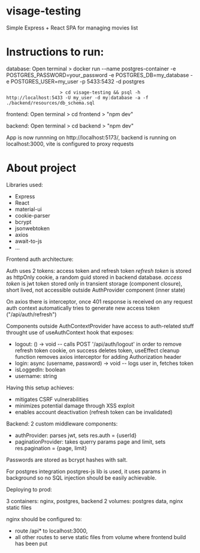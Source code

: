 # visage-testing
Simple Express + React SPA for managing movies list

# Instructions to run:

database: Open terminal > docker run --name postgres-container -e POSTGRES_PASSWORD=your_password -e POSTGRES_DB=my_database -e POSTGRES_USER=my_user -p 5433:5432 -d postgres
                        
                        > cd visage-testing && psql -h http://localhost:5433 -U my_user -d my:database -a -f ./backend/resources/db_schema.sql
                        
frontend: Open terminal > cd frontend > "npm dev"

backend: Open terminal > cd backend > "npm dev"

App is now runnning on http://localhost:5173/, backend is running on localhost:3000, vite is configured to proxy requests

# About project

Libraries used:
  - Express
  - React
  - material-ui
  - cookie-parser
  - bcrypt
  - jsonwebtoken
  - axios
  - await-to-js
  - ...

Frontend auth architecture: 

Auth uses 2 tokens: access token and refresh token
*refresh token* is stored as httpOnly cookie, a random guid stored in backend database.
*access token* is jwt token stored only in transient storage (component closure), short lived, not accessible outside AuthProvider component (inner state)

On axios there is interceptor, once 401 response is received on any request auth context automatically tries to generate new access token ("/api/auth/refresh")

Components outside AuthContextProvider have access to auth-related stuff throught use of useAuthContext hook that exposes:
 - logout: () -> void -- calls POST '/api/auth/logout' in order to remove refresh token cookie, on success deletes token, useEffect cleanup function removes axios interceptor for adding Authorization header
 - login: async (username, password) -> void -- logs user in, fetches token
 - isLoggedIn: boolean
 - username: string

Having this setup achieves:
 - mitigates CSRF vulnerabilities
 - minimizes potential damage through XSS exploit
 - enables account deactivation (refresh token can be invalidated)

Backend:
 2 custom middleware components:
   - authProvider: parses jwt, sets res.auth = {userId}
   - paginationProvider: takes querry params page and limit, sets res.pagination = {page, limit}

Passwords are stored as bcrypt hashes with salt.

For postgres integration postgres-js lib is used, it uses params in background so no SQL injection should be easily achievable.


Deploying to prod:

3 containers: nginx, postgres, backend
2 volumes: postgres data, nginx static files

nginx should be configured to:
  - route /api* to localhost:3000,
  - all other routes to serve static files from volume where frontend build has been put


